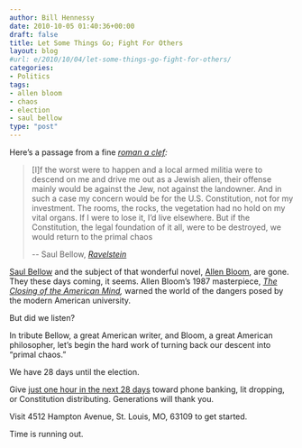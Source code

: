 ```yaml
---
author: Bill Hennessy
date: 2010-10-05 01:40:36+00:00
draft: false
title: Let Some Things Go; Fight For Others
layout: blog
#url: e/2010/10/04/let-some-things-go-fight-for-others/
categories:
- Politics
tags:
- allen bloom
- chaos
- election
- saul bellow
type: "post"
---
```


Here’s a passage from a fine _[roman a clef](https://www.amazon.com/Ravelstein-Penguin-Great-Books-Century/dp/0141001763):_

 

>   
> 
> [I]f the worst were to happen and a local armed militia were to descend on me and drive me out as a Jewish alien, their offense mainly would be against the Jew, not against the landowner. And in such a case my concern would be for the U.S. Constitution, not for my investment. The rooms, the rocks, the vegetation had no hold on my vital organs. If I were to lose it, I’d live elsewhere. But if the Constitution, the legal foundation of it all, were to be destroyed, we would return to the primal chaos
> 
>    
> 
> -- Saul Bellow, _[Ravelstein](https://en.wikipedia.org/wiki/Ravelstein)_
> 
> 

 

[Saul Bellow](https://en.wikipedia.org/wiki/Saul_Bellow) and the subject of that wonderful novel, [Allen Bloom](https://en.wikipedia.org/wiki/Allan_Bloom), are gone. They these days coming, it seems. Allen Bloom’s 1987 masterpiece, _[The Closing of the American Mind](https://www.amazon.com/Closing-American-Mind-Allan-Bloom/dp/0671657151),_ warned the world of the dangers posed by the modern American university. 

 

But did we listen?

 

In tribute Bellow, a great American writer, and Bloom, a great American philosopher, let’s begin the hard work of turning back our descent into “primal chaos.”

 

We have 28 days until the election. 

 

Give [just one hour in the next 28 days](https://stlouisteaparty.com/) toward phone banking, lit dropping, or Constitution distributing. Generations will thank you.

 

Visit 4512 Hampton Avenue, St. Louis, MO, 63109 to get started.

 

Time is running out. 
